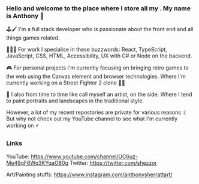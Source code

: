 ### Hello and welcome to the place where I store all my . My name is Anthony 👋

🕹️🖌️ I'm a full stack developer who is passionate about the front end and all things games related.  

👨🏻‍💻 For work I specialise in these buzzwords: React, TypeScript, JavaScript, CSS, HTML, Accessibility, UX with C# or Node on the backend.

🎮 For personal projects I'm currently focusing on bringing retro games to the web using the Canvas element and browser technologies. Where I'm currently working on a Street Fighter 2 clone 🐲👊

🎨 I also from time to time like call myself an artist, on the side. Where I tend to paint portraits and landscapes in the traditional style. 

However, a lot of my recent repostories are private for various reasons :( But why not check out my YouTube channel to see what I'm currently working on ⚡

### Links

YouTube: https://www.youtube.com/channel/UC6uz-Me49qF6Wq3KYqaO80g
Twitter: https://twitter.com/shezzor

Art/Painting stuffs: https://www.instagram.com/anthonysherrattart/

<!--
**shezzor/shezzor** is a ✨ _special_ ✨ repository because its `README.md` (this file) appears on your GitHub profile.

Here are some ideas to get you started:

- 🔭 I’m currently working on ...
- 🌱 I’m currently learning ...
- 👯 I’m looking to collaborate on ...
- 🤔 I’m looking for help with ...
- 💬 Ask me about ...
- 📫 How to reach me: ...
- 😄 Pronouns: ...
- ⚡ Fun fact: ...
-->
